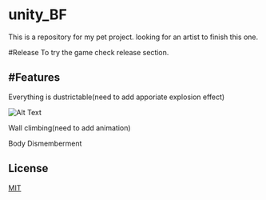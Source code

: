 # unity_BF
This is a repository for my pet project. looking for an artist to finish this one.

#Release
To try the game check release section.

#Features
---------------------------------------------------
Everything is dustrictable(need to add apporiate explosion effect)

![Alt Text](https://github.com/samiulextreem/unity_BF/blob/main/gif/Hnet-image.gif)




Wall climbing(need to add animation)




Body Dismemberment




## License
[MIT](https://choosealicense.com/licenses/mit/)
